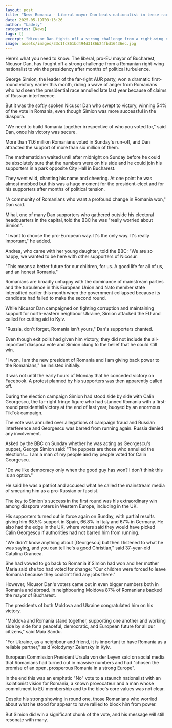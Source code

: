 ```yaml
---
layout: post
title: "New: Romania - Liberal mayor Dan beats nationalist in tense race for presidency"
date: 2025-05-19T03:13:26
author: "badely"
categories: [News]
tags: []
excerpt: "Nicusor Dan fights off a strong challenge from a right-wing nationalist after months of political turbulence."
image: assets/images/33c1fc861bd494d3186b24fbd16436ec.jpg
---
```


Here’s what you need to know: The liberal, pro-EU mayor of Bucharest, Nicusor Dan, has fought off a strong  challenge from a Romanian right-wing nationalist to win the presidency after months of political turbulence.

George Simion, the leader of the far-right AUR party, won a dramatic first-round victory earlier this month, riding a wave of anger from Romanians who had seen the presidential race annulled late last year because of claims of Russian interference.

But it was the softly spoken Nicusor Dan who swept to victory, winning 54% of the vote in Romania, even though Simion was more successful in the diaspora.

"We need to build Romania together irrespective of who you voted for," said Dan, once his victory was secure.

More than 11.6 million Romanians voted in Sunday's run-off, and Dan attracted the support of more than six million of them.

The mathematician waited until after midnight on Sunday before he could be absolutely sure that the numbers were on his side and he could join his supporters in a park opposite City Hall in Bucharest.

They went wild, chanting his name and cheering. At one point he was almost mobbed but this was a huge moment for the president-elect and for his supporters after months of political tension.

"A community of Romanians who want a profound change in Romania won," Dan said.

Mihai, one of many Dan supporters who gathered outside his electoral headquarters in the capital, told the BBC he was "really worried about Simion". 

"I want to choose the pro-European way. It's the only way. It's really important," he added.

Andrea, who came with her young daughter, told the BBC: "We are so happy, we wanted to be here with other supporters of Nicosur.

"This means a better future for our children, for us. A good life for all of us, and an honest Romania."

Romanians are broadly unhappy with the dominance of mainstream parties and the turbulence in this European Union and Nato member state intensified earlier this month when the government collapsed because its candidate had failed to make the second round.

While Nicusor Dan campaigned on fighting corruption and maintaining support for north-eastern neighbour Ukraine, Simion attacked the EU and called for cutting aid to Kyiv.

"Russia, don't forget, Romania isn't yours," Dan's supporters chanted.

Even though exit polls had given him victory, they did not include the all-important diaspora vote and Simion clung to the belief that he could still win.

"I won, I am the new president of Romania and I am giving back power to the Romanians," he insisted initially.

It was not until the early hours of Monday that he conceded victory on Facebook. A protest planned by his supporters was then apparently called off. 

During the election campaign Simion had stood side by side with Calin Georgescu, the far-right fringe figure who had stunned Romania with a first-round presidential victory at the end of last year, buoyed by an enormous TikTok campaign.

The vote was annulled over allegations of campaign fraud and Russian interference and Georgescu was barred from running again. Russia denied any involvement.

Asked by the BBC on Sunday whether he was acting as Georgescu's puppet, George Simion said: "The puppets are those who annulled the elections... I am a man of my people and my people voted for Calin Georgescu.

"Do we like democracy only when the good guy has won? I don't think this is an option."

He said he was a patriot and accused what he called the mainstream media of smearing him as a pro-Russian or fascist.

The key to Simion's success in the first round was his extraordinary win among diaspora voters in Western Europe, including in the UK.

His supporters turned out in force again on Sunday, with partial results giving him 68.5% support in Spain, 66.8% in Italy and 67% in Germany. He also had the edge in the UK, where voters said they would have picked Calin Georgescu if authorities had not barred him from running.

"We didn't know anything about [Georgescu] but then I listened to what he was saying, and you can tell he's a good Christian," said 37-year-old Catalina Grancea. 

She had vowed to go back to Romania if Simion had won and her mother Maria said she too had voted for change: "Our children were forced to leave Romania because they couldn't find any jobs there."

However, Nicusor Dan's voters came out in even bigger numbers both in Romania and abroad. In neighbouring Moldova 87% of Romanians backed the mayor of Bucharest.

The presidents of both Moldova and Ukraine congratulated him on his victory.

"Moldova and Romania stand together, supporting one another and working side by side for a peaceful, democratic, and European future for all our citizens," said Maia Sandu.

"For Ukraine, as a neighbour and friend, it is important to have Romania as a reliable partner," said Volodymyr Zelensky in Kyiv.

European Commission President Ursula von der Leyen said on social media that Romanians had turned out in massive numbers and had "chosen the promise of an open, prosperous Romania in a strong Europe".

In the end this was an emphatic "No" vote to a staunch nationalist with an isolationist vision for Romania, a known provocateur and a man whose commitment to EU membership and to the bloc's core values was not clear.

Despite his strong showing in round one, those Romanians who worried about what he stood for appear to have rallied to block him from power.

But Simion did win a significant chunk of the vote, and his message will still resonate with many.

